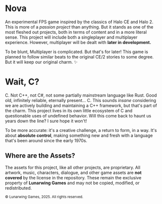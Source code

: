 # Nova

An experimental FPS game inspired by the classics of Halo CE and Halo 2. This is more of a *passion project* than anything. But it stands as one of the most fleshed out projects, both in terms of content and in a more literal sense. This project will include both a singleplayer and multiplayer experience. However, multiplayer will be dealt with **later in development.**

To be blunt, Multiplayer is complicated. But that's for later! This game is planned to follow similar beats to the original CE/2 stories to some degree. But it will keep our original charm. ✨

# Wait, C?

C. Not C++, not C#, not some partially mainstream language like Rust. Good old, infinitely reliable, eternally present... C. This sounds *insane* considering we are actively building and maintaining a C++ framework, but that's part of the charm. This project lives in its own little ecosystem of C and questionable uses of undefined behavior. Will this come back to haunt us years down the line? I sure hope it won't!

To be more accurate: it's a creative challenge, a return to form, in a way. It's about **absolute control**, making something new and fresh with a language that's been around since the early 1970s.

## Where are the Assets?

The assets for this project, like all other projects, are proprietary. All artwork, music, characters, dialogue, and other game assets are **not covered** by the license in the repository. These remain the exclusive property of **Lunarwing Games** and may not be copied, modified, or redistributed.

<sub>© Lunarwing Games, 2025. All rights reserved.</sub>
